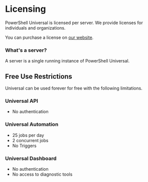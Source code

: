# Licensing

PowerShell Universal is licensed per server. We provide licenses for individuals and organizations.

You can purchase a license on [our website](https://store.ironmansoftware.com/pricing/powershell-universal). 

### What's a server? 

A server is a single running instance of PowerShell Universal. 

## Free Use Restrictions

Universal can be used forever for free with the following limitations.

### Universal API

* No authentication

### Universal Automation

* 25 jobs per day
* 2 concurrent jobs
* No Triggers

### Universal Dashboard

* No authentication
* No access to diagnostic tools



